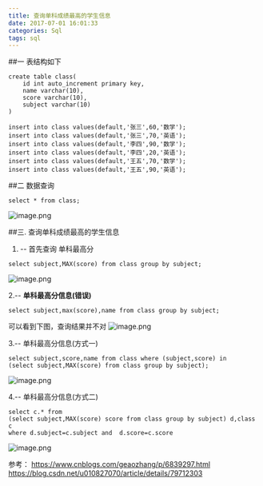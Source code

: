 ```yaml
---
title: 查询单科成绩最高的学生信息
date: 2017-07-01 16:01:33
categories: Sql
tags: sql
---
```


<meta name="referrer" content="no-referrer" />


##一 表结构如下
```
create table class(
	id int auto_increment primary key,
	name varchar(10),
	score varchar(10),
	subject varchar(10)
)

insert into class values(default,'张三',60,'数学');
insert into class values(default,'张三',70,'英语');
insert into class values(default,'李四',90,'数学');
insert into class values(default,'李四',20,'英语');
insert into class values(default,'王五',70,'数学');
insert into class values(default,'王五',90,'英语');
```

##二 数据查询
```
select * from class;
```
![image.png](https://upload-images.jianshu.io/upload_images/2803682-ea18c6e345f81752.png?imageMogr2/auto-orient/strip%7CimageView2/2/w/1240)

##三. 查询单科成绩最高的学生信息
1. -- 首先查询 单科最高分
```
select subject,MAX(score) from class group by subject; 
```
![image.png](https://upload-images.jianshu.io/upload_images/2803682-e73526c1a4ed5e5e.png?imageMogr2/auto-orient/strip%7CimageView2/2/w/1240)

2.-- **单科最高分信息(错误)**
```
select subject,max(score),name from class group by subject;
```
可以看到下图，查询结果并不对
![image.png](https://upload-images.jianshu.io/upload_images/2803682-1b7dca96752ccb98.png?imageMogr2/auto-orient/strip%7CimageView2/2/w/1240)

3.-- 单科最高分信息(方式一)
```
select subject,score,name from class where (subject,score) in 
(select subject,MAX(score) from class group by subject);
```
![image.png](https://upload-images.jianshu.io/upload_images/2803682-c3170a0ef9fdadde.png?imageMogr2/auto-orient/strip%7CimageView2/2/w/1240)

4.-- 单科最高分信息(方式二)
```
select c.* from  
(select subject,MAX(score) score from class group by subject) d,class c
where d.subject=c.subject and  d.score=c.score 
```
![image.png](https://upload-images.jianshu.io/upload_images/2803682-29e84235344f180f.png?imageMogr2/auto-orient/strip%7CimageView2/2/w/1240)



参考：
https://www.cnblogs.com/geaozhang/p/6839297.html
https://blog.csdn.net/u010827070/article/details/79712303

